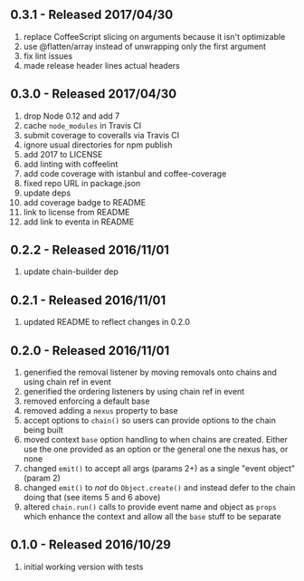 ## 0.3.1 - Released 2017/04/30

1. replace CoffeeScript slicing on arguments because it isn't optimizable
2. use @flatten/array instead of unwrapping only the first argument
3. fix lint issues
4. made release header lines actual headers

## 0.3.0 - Released 2017/04/30

1. drop Node 0.12 and add 7
2. cache `node_modules` in Travis CI
3. submit coverage to coveralls via Travis CI
4. ignore usual directories for npm publish
5. add 2017 to LICENSE
6. add linting with coffeelint
7. add code coverage with istanbul and coffee-coverage
8. fixed repo URL in package.json
9. update deps
10. add coverage badge to README
11. link to license from README
12. add link to eventa in README


## 0.2.2 - Released 2016/11/01

1. update chain-builder dep

## 0.2.1 - Released 2016/11/01

1. updated README to reflect changes in 0.2.0

## 0.2.0 - Released 2016/11/01

1. generified the removal listener by moving removals onto chains and using chain ref in event
2. generified the ordering listeners by using chain ref in event
3. removed enforcing a default base
4. removed adding a `nexus` property to base
5. accept options to `chain()` so users can provide options to the chain being built
6. moved context `base` option handling to when chains are created. Either use the one provided as an option or the general one the nexus has, or none
7. changed `emit()` to accept all args (params 2+) as a single "event object" (param 2)
8. changed `emit()` to *not* do `Object.create()` and instead defer to the chain doing that (see items 5 and 6 above)
9. altered `chain.run()` calls to provide event name and object as `props` which enhance the context and allow all the `base` stuff to be separate


## 0.1.0 - Released 2016/10/29

1. initial working version with tests
